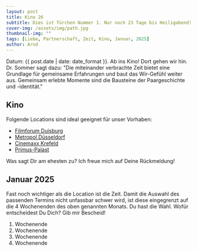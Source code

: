 ```yaml
---
layout: post
title: Kino 26
subtitle: Dies ist Türchen Nummer 1. Nur noch 23 Tage bis Heiligabend!
cover-img: /assets/img/path.jpg
thumbnail-img: ""
tags: [Liebe, Partnerschaft, Zeit, Kino, Januar, 2025]
author: Arnd
---
```


Datum: {{ post.date | date: date_format }}. Ab ins Kino! Dort gehen wir hin. Dr. Sommer sagt dazu: "Die miteinander verbrachte Zeit bietet eine Grundlage für gemeinsame Erfahrungen und baut das Wir-Gefühl weiter aus. Gemeinsam erlebte Momente sind die Bausteine der Paargeschichte und -identität."  

## Kino

Folgende Locations sind ideal geeignet für unser Vorhaben: 
* [Filmforum Duisburg](https://filmforum.de/)
* [Metropol Düsseldorf](https://filmkunstkinos.de/kinos/metropol/)
* [Cinemaxx Krefeld](https://www.cinemaxx.de/kinoprogramm/krefeld/)
* [Primus-Palast](http://primus-palast.de/)

Was sagt Dir am ehesten zu? Ich freue mich auf Deine Rückmeldung!

## Januar 2025

Fast noch wichtiger als die Location ist die Zeit. Damit die Auswahl des passenden Termins nicht unfassbar schwer wird, ist diese eingegrenzt auf die 4 Wochenenden des oben genannten Monats. Du hast die Wahl. Wofür entscheidest Du Dich? Gib mir Bescheid!

1. Wochenende 
2. Wochenende
3. Wochenende
4. Wochenende
